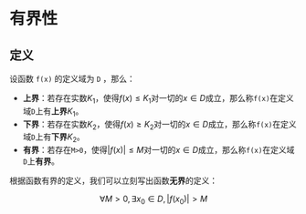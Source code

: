 # 有界性

## 定义

设函数 `f(x)` 的定义域为 `D` ，那么：

* **上界**：若存在实数$K_{1}$，使得$f(x)\le K_{1}$对一切的$x\in D$成立，那么称`f(x)`在定义域`D`上有**上界**$K_{1}$。
* **下界**：若存在实数$K_{2}$，使得$f(x)\ge K_{2}$对一切的$x\in D$成立，那么称`f(x)`在定义域`D`上有**下界**$K_{2}$。
* **有界**：若存在`M>0`，使得$|f(x)|\le M$对一切的$x\in D$成立，那么称`f(x)`在定义域`D`上**有界**。

根据函数有界的定义，我们可以立刻写出函数**无界**的定义：

$$\forall M > 0,\exists x_{0}\in D,|f(x_{0})|>M$$